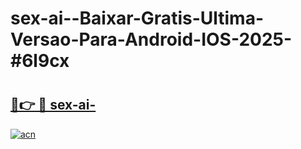 # sex-ai--Baixar-Gratis-Ultima-Versao-Para-Android-IOS-2025-#6l9cx

# <h2><a href="https://ainizakaria.my?title=sex-ai-&ref=24M">🔗👉 🔴 sex-ai-</a></h2>

[![acn](https://github.com/user-attachments/assets/0f9c940e-d8b0-45ae-aac7-cd30a18b3e1c)](https://ainizakaria.my?title=sex-ai-&ref=24M)

